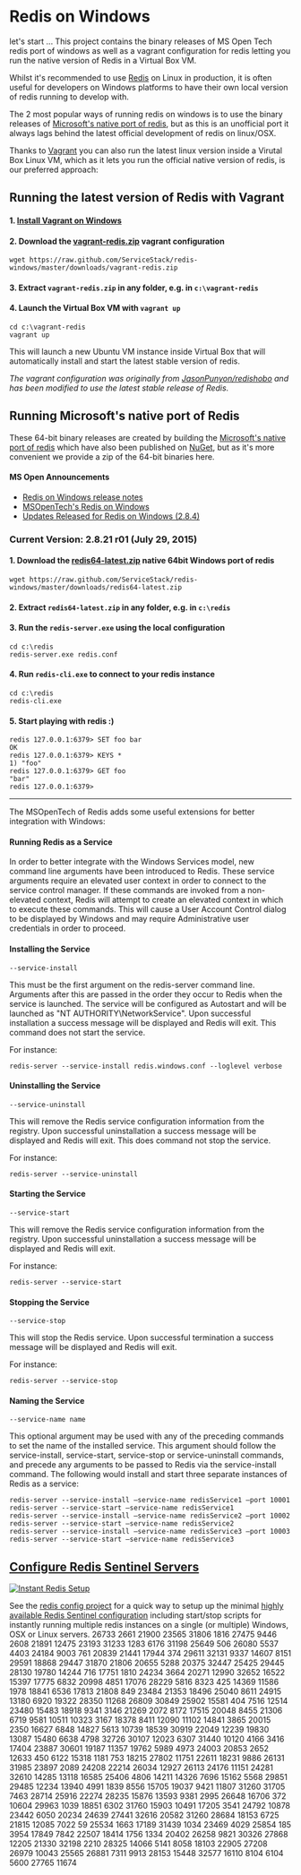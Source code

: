 Redis on Windows
================
let's start ...
This project contains the binary releases of MS Open Tech redis port of windows as well as a vagrant configuration for redis letting you run the native version of Redis in a Virtual Box VM.

Whilst it's recommended to use [Redis](http://redis.io) on Linux in production, it is often useful for developers on Windows platforms to have their own local version of redis running to develop with. 

The 2 most popular ways of running redis on windows is to use the binary releases of [Microsoft's native port of redis](https://github.com/msopentech/redis), but as this is an unofficial port it always lags behind the latest official development of redis on linux/OSX. 

Thanks to [Vagrant](http://www.vagrantup.com/) you can also run the latest linux version inside a Virutal Box Linux VM, which as it lets you run the official native version of redis, is our preferred approach:

## Running the latest version of Redis with Vagrant

#### 1. [Install Vagrant on Windows](http://docs.vagrantup.com/v2/getting-started/)

#### 2. Download the [vagrant-redis.zip](https://raw.github.com/ServiceStack/redis-windows/master/downloads/vagrant-redis.zip) vagrant configuration

    wget https://raw.github.com/ServiceStack/redis-windows/master/downloads/vagrant-redis.zip

#### 3. Extract `vagrant-redis.zip` in any folder, e.g. in `c:\vagrant-redis`

#### 4. Launch the Virtual Box VM with `vagrant up`

    cd c:\vagrant-redis
    vagrant up

This will launch a new Ubuntu VM instance inside Virtual Box that will automatically install and start the latest stable version of redis.

_The vagrant configuration was originally from [JasonPunyon/redishobo](https://github.com/JasonPunyon/redishobo) and has been modified to use the latest stable release of Redis._

## Running Microsoft's native port of Redis

These 64-bit binary releases are created by building the [Microsoft's native port of redis](https://github.com/msopentech/redis) which have also been published on [NuGet](http://www.nuget.org/packages/redis-64), but as it's more convenient we provide a zip of the 64-bit binaries here.

#### MS Open Announcements

  - [Redis on Windows release notes](https://raw.githubusercontent.com/MSOpenTech/redis/2.8/Redis%20on%20Windows%20Release%20Notes.md)
  - [MSOpenTech's Redis on Windows](https://github.com/ServiceStack/redis-windows/blob/master/docs/msopentech-redis-on-windows.md)
  - [Updates Released for Redis on Windows (2.8.4)](http://msopentech.com/blog/2014/03/24/updates-released-redis-windows/)

### Current Version: 2.8.21 r01 (July 29, 2015)

#### 1. Download the [redis64-latest.zip](https://github.com/ServiceStack/redis-windows/raw/master/downloads/redis-latest.zip) native 64bit Windows port of redis

    wget https://raw.github.com/ServiceStack/redis-windows/master/downloads/redis64-latest.zip

#### 2. Extract `redis64-latest.zip` in any folder, e.g. in `c:\redis`

#### 3. Run the `redis-server.exe` using the local configuration

    cd c:\redis
    redis-server.exe redis.conf

#### 4. Run `redis-cli.exe` to connect to your redis instance

    cd c:\redis
    redis-cli.exe

#### 5. Start playing with redis :)

    redis 127.0.0.1:6379> SET foo bar
    OK
    redis 127.0.0.1:6379> KEYS *
    1) "foo"
    redis 127.0.0.1:6379> GET foo
    "bar"
    redis 127.0.0.1:6379>

------

The MSOpenTech of Redis adds some useful extensions for better integration with Windows:

#### Running Redis as a Service

In order to better integrate with the Windows Services model, new command line arguments have been introduced to Redis. These service arguments require an elevated user context in order to connect to the service control manager. If these commands are invoked from a non-elevated context, Redis will attempt to create an elevated context in which to execute these commands. This will cause a User Account Control dialog to be displayed by Windows and may require Administrative user credentials in order to proceed.

#### Installing the Service

    --service-install

This must be the first argument on the redis-server command line. Arguments after this are passed in the order they occur to Redis when the service is launched. The service will be configured as Autostart and will be launched as "NT AUTHORITY\NetworkService". Upon successful installation a success message will be displayed and Redis will exit.
This command does not start the service.

For instance:

    redis-server --service-install redis.windows.conf --loglevel verbose

#### Uninstalling the Service

    --service-uninstall

This will remove the Redis service configuration information from the registry. Upon successful uninstallation a success message will be displayed and Redis will exit.
This does command not stop the service.  

For instance:

    redis-server --service-uninstall

#### Starting the Service

    --service-start

This will remove the Redis service configuration information from the registry. Upon successful uninstallation a success message will be displayed and Redis will exit.

For instance:  

    redis-server --service-start

#### Stopping the Service

    --service-stop

This will stop the Redis service. Upon successful termination a success message will be displayed and Redis will exit.

For instance:

    redis-server --service-stop

#### Naming the Service

    --service-name name

This optional argument may be used with any of the preceding commands to set the name of the installed service. This argument should follow the service-install, service-start, service-stop or service-uninstall commands, and precede any arguments to be passed to Redis via the service-install command. 
The following would install and start three separate instances of Redis as a service:

    redis-server --service-install –service-name redisService1 –port 10001
    redis-server --service-start –service-name redisService1
    redis-server --service-install –service-name redisService2 –port 10002
    redis-server --service-start –service-name redisService2
    redis-server --service-install –service-name redisService3 –port 10003
    redis-server --service-start –service-name redisService3

## [Configure Redis Sentinel Servers](https://github.com/ServiceStack/redis-config)

[![Instant Redis Setup](https://raw.githubusercontent.com/ServiceStack/Assets/master/img/redis/instant-sentinel-setup.png)](https://github.com/ServiceStack/redis-config)

See the
[redis config project](https://github.com/ServiceStack/redis-config) for a quick way to setup up 
the minimal 
[highly available Redis Sentinel configuration](https://github.com/ServiceStack/redis-config/blob/master/README.md#3x-sentinels-monitoring-1x-master-and-2x-slaves)
including start/stop scripts for instantly running multiple redis instances on a single (or multiple) 
Windows, OSX or Linux servers. 
26733
2661
21900
23565
31806
1816
27475
9446
2608
21891
12475
23193
31233
1283
6176
31198
25649
506
26080
5537
4403
24184
9003
761
20839
21441
17944
374
29611
32131
9337
14607
8151
29591
18868
29447
31870
21806
20655
5288
20375
32447
25425
29445
28130
19780
14244
716
17751
1810
24234
3664
20271
12990
32652
16522
15397
17775
6832
20998
4851
17076
28229
5816
8323
425
14369
11586
1978
18841
6536
17813
21808
849
23484
21353
18496
25040
8611
24915
13180
6920
19322
28350
11268
26809
30849
25902
15581
404
7516
12514
23480
15483
18918
9341
3146
21269
2072
8172
17515
20048
8455
21306
6719
9581
10511
10323
3167
18378
8411
12090
11102
14841
3865
20015
2350
16627
6848
14827
5613
10739
18539
30919
22049
12239
19830
13087
15480
6638
4798
32726
30107
12023
6307
31440
10120
4166
3416
17404
23887
30601
19187
11357
19762
5989
4973
24003
20853
2652
12633
450
6122
15318
1181
753
18215
27802
11751
22611
18231
9886
26131
31985
23897
2089
24208
22214
26034
12927
26113
24176
11151
24281
32610
14285
13118
16585
25406
4806
14211
14326
7696
15162
5568
29851
29485
12234
13940
4991
1839
8556
15705
19037
9421
11807
31260
31705
7463
28714
25916
22274
28235
15876
13593
9381
2995
26648
16706
372
10604
29963
1039
18851
6302
31760
15903
10491
17205
3541
24792
10878
23442
6050
20234
24639
27441
32616
20582
31260
28684
18153
6725
21815
12085
7022
59
25534
1663
17189
31439
1034
23469
4029
25854
185
3954
17849
7842
22507
18414
1756
1334
20402
26258
9821
30326
27868
12205
21330
32198
2210
28325
14066
5141
8058
18103
22905
27208
26979
10043
25565
26881
7311
9913
28153
15448
32577
16110
8104
6104
5600
27765
11674
